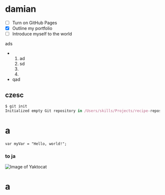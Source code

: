 # damian
- [ ] Turn on GitHub Pages
- [x] Outline my portfolio
- [ ] Introduce myself to the world

ads
- 1. ad
  1. sd
  3. 
  4.
- qad
## czesc
``` javascript
$ git init
Initialized empty Git repository in /Users/skills/Projects/recipe-repository/.git/
```
# a
```
var myVar = "Hello, world!";
```

### to ja
![Image of Yaktocat](https://octodex.github.com/images/yaktocat.png)
# a

